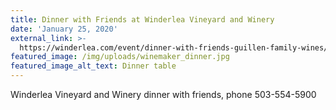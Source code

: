 ```yaml
---
title: Dinner with Friends at Winderlea Vineyard and Winery
date: 'January 25, 2020'
external_link: >-
  https://winderlea.com/event/dinner-with-friends-guillen-family-wines/?instance_id=926
featured_image: /img/uploads/winemaker_dinner.jpg
featured_image_alt_text: Dinner table
---
```

Winderlea Vineyard and Winery dinner with friends, phone 503-554-5900
